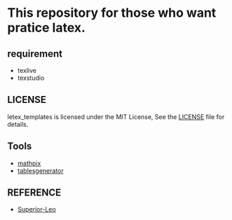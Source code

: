 # This repository for those who want pratice latex.

## requirement
- texlive
- texstudio

## LICENSE
letex_templates is licensed under the MIT License, See the [LICENSE](./LICENSE) file for details.

## Tools
- [mathpix](https://mathpix.com/)
- [tablesgenerator](https://www.tablesgenerator.com/)

## REFERENCE
- [Superior-Leo](https://superior-leo.gitee.io/2021/01/30/latex-xue-xi-bi-ji/)